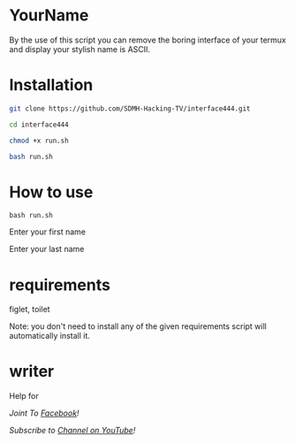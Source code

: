 # YourName
By the use of this script you can remove the boring interface of your termux and display your stylish name is ASCII.
# Installation

```bash
git clone https://github.com/SDMH-Hacking-TV/interface444.git

cd interface444

chmod +x run.sh

bash run.sh
```

# How to use 

`bash run.sh`

Enter your first name

Enter your last name


# requirements
figlet, toilet 

Note: you don't need to install any of the given requirements script will automatically install it.
# writer

Help for

*Joint To [ Facebook](https://web.facebook.com/groups/termux.help.bd)!*

*Subscribe to [ Channel on YouTube](https://www.youtube.com/channel/UCWMSK5cTU1dNBt8LKcZdsCw)!*
